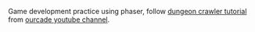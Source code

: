 Game development practice using phaser, follow [dungeon crawler tutorial](https://www.youtube.com/watch?v=_fK6MVLPrMA&t=22s) from [ourcade youtube channel](https://www.youtube.com/c/Ourcadehq/featured).